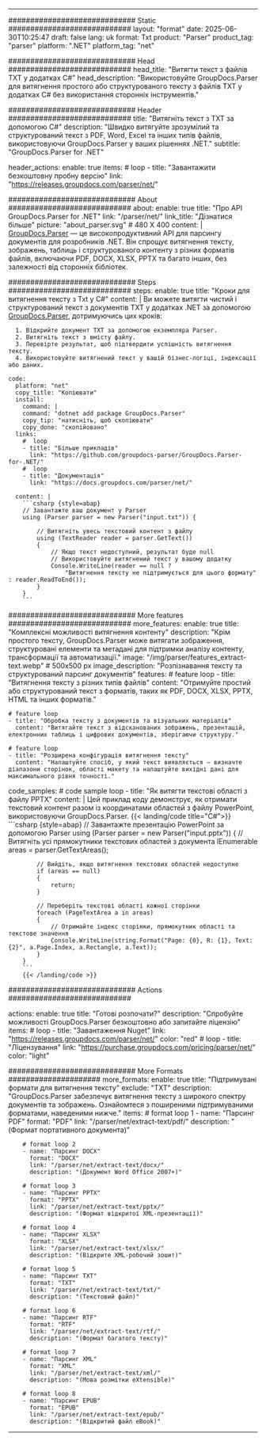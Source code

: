 


---
############################# Static ############################
layout: "format"
date:  2025-06-30T10:25:47
draft: false
lang: uk
format: Txt
product: "Parser"
product_tag: "parser"
platform: ".NET"
platform_tag: "net"

############################# Head ############################
head_title: "Витягти текст з файлів TXT у додатках C#"
head_description: "Використовуйте GroupDocs.Parser для витягнення простого або структурованого тексту з файлів TXT у додатках C# без використання сторонніх інструментів."

############################# Header ############################
title: "Витягніть текст з TXT за допомогою C#" 
description: "Швидко витягуйте зрозумілий та структурований текст з PDF, Word, Excel та інших типів файлів, використовуючи GroupDocs.Parser у ваших рішеннях .NET."
subtitle: "GroupDocs.Parser for .NET" 

header_actions:
  enable: true
  items:
    #  loop
    - title: "Завантажити безкоштовну пробну версію"
      link: "https://releases.groupdocs.com/parser/net/"
      
############################# About ############################
about:
    enable: true
    title: "Про API GroupDocs.Parser for .NET"
    link: "/parser/net/"
    link_title: "Дізнатися більше"
    picture: "about_parser.svg" # 480 X 400
    content: |
       [GroupDocs.Parser](/parser/net/) — це високопродуктивний API для парсингу документів для розробників .NET. Він спрощує витягнення тексту, зображень, таблиць і структурованого контенту з різних форматів файлів, включаючи PDF, DOCX, XLSX, PPTX та багато інших, без залежності від сторонніх бібліотек.

############################# Steps ############################
steps:
    enable: true
    title: "Кроки для витягнення тексту з Txt у C#"
    content: |
      Ви можете витягти чистий і структурований текст з документів TXT у додатках .NET за допомогою [GroupDocs.Parser](/parser/net/), дотримуючись цих кроків:
      
      1. Відкрийте документ TXT за допомогою екземпляра Parser.
      2. Витягніть текст з вмісту файлу.
      3. Перевірте результат, щоб підтвердити успішність витягнення тексту.
      4. Використовуйте витягнений текст у вашій бізнес-логіці, індексації або даних.
   
    code:
      platform: "net"
      copy_title: "Копіювати"
      install:
        command: |
        command: "dotnet add package GroupDocs.Parser"
        copy_tip: "натисніть, щоб скопіювати"
        copy_done: "скопійовано"
      links:
        #  loop
        - title: "Більше прикладів"
          link: "https://github.com/groupdocs-parser/GroupDocs.Parser-for-.NET/"
        #  loop
        - title: "Документація"
          link: "https://docs.groupdocs.com/parser/net/"
          
      content: |
        ```csharp {style=abap}
        // Завантажте ваш документ у Parser
        using (Parser parser = new Parser("input.txt")) {

            // Витягніть увесь текстовий контент з файлу
            using (TextReader reader = parser.GetText()) 
            {
                // Якщо текст недоступний, результат буде null
                // Використовуйте витягнений текст у вашому додатку
                Console.WriteLine(reader == null ? 
                    "Витягнення тексту не підтримується для цього формату" : reader.ReadToEnd());
            }
        }
        ```  

############################# More features ############################
more_features:
  enable: true
  title: "Комплексні можливості витягнення контенту"
  description: "Крім простого тексту, GroupDocs.Parser може витягати зображення, структуровані елементи та метадані для підтримки аналізу контенту, трансформації та автоматизації."
  image: "/img/parser/features_extract-text.webp" # 500x500 px
  image_description: "Розпізнавання тексту та структурований парсинг документів"
  features:
    # feature loop
    - title: "Витягнення тексту з різних типів файлів"
      content: "Отримуйте простий або структурований текст з форматів, таких як PDF, DOCX, XLSX, PPTX, HTML та інших форматів."

    # feature loop
    - title: "Обробка тексту з документів та візуальних матеріалів"
      content: "Витягайте текст з відсканованих зображень, презентацій, електронних таблиць і цифрових документів, зберігаючи структуру."

    # feature loop
    - title: "Розширена конфігурація витягнення тексту"
      content: "Налаштуйте спосіб, у який текст виявляється — визначте діапазони сторінок, області макету та налаштуйте вихідні дані для максимального рівня точності."
      
  code_samples:
    # code sample loop
    - title: "Як витягти текстові області з файлу PPTX"
      content: |
        Цей приклад коду демонструє, як отримати текстовий контент разом із координатами областей з файлу PowerPoint, використовуючи GroupDocs.Parser.
        {{< landing/code title="C#">}}
        ```csharp {style=abap}
        //  Завантажте презентацію PowerPoint за допомогою Parser
        using (Parser parser = new Parser("input.pptx"))
        {
            // Витягніть усі прямокутники текстових областей з документа
            IEnumerable<PageTextArea> areas = parser.GetTextAreas();

            // Вийдіть, якщо витягнення текстових областей недоступне
            if (areas == null)
            {
                return;
            }

            // Переберіть текстові області кожної сторінки
            foreach (PageTextArea a in areas)
            {
                // Отримайте індекс сторінки, прямокутник області та текстове значення
                Console.WriteLine(string.Format("Page: {0}, R: {1}, Text: {2}", a.Page.Index, a.Rectangle, a.Text));
            }
        }
        ```
        {{< /landing/code >}}


############################# Actions ############################

actions:
  enable: true
  title: "Готові розпочати?"
  description: "Спробуйте можливості GroupDocs.Parser безкоштовно або запитайте ліцензію"
  items:
    #  loop
    - title: "Завантаження Nuget"
      link: "https://releases.groupdocs.com/parser/net/"
      color: "red"
        #  loop
    - title: "Ліцензування"
      link: "https://purchase.groupdocs.com/pricing/parser/net/"
      color: "light"


############################# More Formats #####################
more_formats:
    enable: true
    title: "Підтримувані формати для витягнення тексту"
    exclude: "TXT"
    description: "GroupDocs.Parser забезпечує витягнення тексту з широкого спектру документів та зображень. Ознайомтеся з поширеними підтримуваними форматами, наведеними нижче."
    items: 
        # format loop 1
        - name: "Парсинг PDF"
          format: "PDF"
          link: "/parser/net/extract-text/pdf/"
          description: "(Формат портативного документа)"
          
        # format loop 2
        - name: "Парсинг DOCX"
          format: "DOCX"
          link: "/parser/net/extract-text/docx/"
          description: "(Документ Word Office 2007+)"
          
        # format loop 3
        - name: "Парсинг PPTX"
          format: "PPTX"
          link: "/parser/net/extract-text/pptx/"
          description: "(Формат відкритої XML-презентації)"
          
        # format loop 4
        - name: "Парсинг XLSX"
          format: "XLSX"
          link: "/parser/net/extract-text/xlsx/"
          description: "(Відкрите XML-робочий зошит)"
          
        # format loop 5
        - name: "Парсинг TXT"
          format: "TXT"
          link: "/parser/net/extract-text/txt/"
          description: "(Текстовий файл)"
          
        # format loop 6
        - name: "Парсинг RTF"
          format: "RTF"
          link: "/parser/net/extract-text/rtf/"
          description: "(Формат багатого тексту)"
          
        # format loop 7
        - name: "Парсинг XML"
          format: "XML"
          link: "/parser/net/extract-text/xml/"
          description: "(Мова розмітки eXtensible)"
          
        # format loop 8
        - name: "Парсинг EPUB"
          format: "EPUB"
          link: "/parser/net/extract-text/epub/"
          description: "(Відкритий файл eBook)"
         
          

---